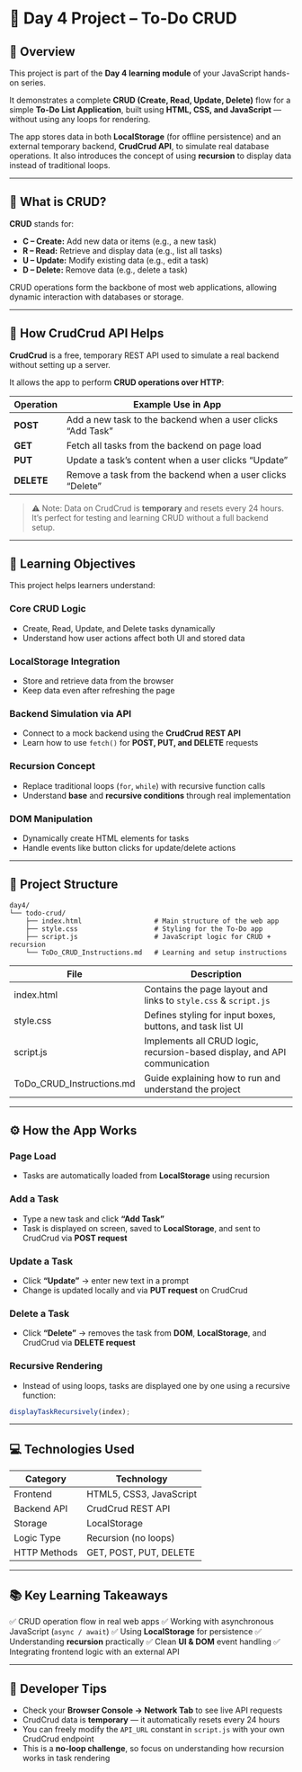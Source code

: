 # 📝 Day 4 Project – To-Do CRUD

## 🧩 Overview

This project is part of the **Day 4 learning module** of your JavaScript hands-on series.

It demonstrates a complete **CRUD (Create, Read, Update, Delete)** flow for a simple **To-Do List Application**, built using **HTML, CSS, and JavaScript** — without using any loops for rendering.

The app stores data in both **LocalStorage** (for offline persistence) and an external temporary backend, **CrudCrud API**, to simulate real database operations.
It also introduces the concept of using **recursion** to display data instead of traditional loops.

---

## 🧠 What is CRUD?

**CRUD** stands for:

* **C – Create:** Add new data or items (e.g., a new task)
* **R – Read:** Retrieve and display data (e.g., list all tasks)
* **U – Update:** Modify existing data (e.g., edit a task)
* **D – Delete:** Remove data (e.g., delete a task)

CRUD operations form the backbone of most web applications, allowing dynamic interaction with databases or storage.

---

## 🧠 How CrudCrud API Helps

**CrudCrud** is a free, temporary REST API used to simulate a real backend without setting up a server.

It allows the app to perform **CRUD operations over HTTP**:

| Operation  | Example Use in App                                          |
| ---------- | ----------------------------------------------------------- |
| **POST**   | Add a new task to the backend when a user clicks “Add Task” |
| **GET**    | Fetch all tasks from the backend on page load               |
| **PUT**    | Update a task’s content when a user clicks “Update”         |
| **DELETE** | Remove a task from the backend when a user clicks “Delete”  |

> ⚠️ Note: Data on CrudCrud is **temporary** and resets every 24 hours. It’s perfect for testing and learning CRUD without a full backend setup.

---

## 🧠 Learning Objectives

This project helps learners understand:

### Core CRUD Logic

* Create, Read, Update, and Delete tasks dynamically
* Understand how user actions affect both UI and stored data

### LocalStorage Integration

* Store and retrieve data from the browser
* Keep data even after refreshing the page

### Backend Simulation via API

* Connect to a mock backend using the **CrudCrud REST API**
* Learn how to use `fetch()` for **POST, PUT, and DELETE** requests

### Recursion Concept

* Replace traditional loops (`for`, `while`) with recursive function calls
* Understand **base** and **recursive conditions** through real implementation

### DOM Manipulation

* Dynamically create HTML elements for tasks
* Handle events like button clicks for update/delete actions

---

## 🧱 Project Structure

```
day4/
└── todo-crud/
    ├── index.html                  # Main structure of the web app
    ├── style.css                   # Styling for the To-Do app
    ├── script.js                   # JavaScript logic for CRUD + recursion
    └── ToDo_CRUD_Instructions.md   # Learning and setup instructions
```

| File                      | Description                                                               |
| ------------------------- | ------------------------------------------------------------------------- |
| index.html                | Contains the page layout and links to `style.css` & `script.js`           |
| style.css                 | Defines styling for input boxes, buttons, and task list UI                |
| script.js                 | Implements all CRUD logic, recursion-based display, and API communication |
| ToDo_CRUD_Instructions.md | Guide explaining how to run and understand the project                    |

---

## ⚙️ How the App Works

### Page Load

* Tasks are automatically loaded from **LocalStorage** using recursion

### Add a Task

* Type a new task and click **“Add Task”**
* Task is displayed on screen, saved to **LocalStorage**, and sent to CrudCrud via **POST request**

### Update a Task

* Click **“Update”** → enter new text in a prompt
* Change is updated locally and via **PUT request** on CrudCrud

### Delete a Task

* Click **“Delete”** → removes the task from **DOM**, **LocalStorage**, and CrudCrud via **DELETE request**

### Recursive Rendering

* Instead of using loops, tasks are displayed one by one using a recursive function:

```javascript
displayTaskRecursively(index);
```

---

## 💻 Technologies Used

| Category     | Technology                        |
| ------------ | --------------------------------- |
| Frontend     | HTML5, CSS3, JavaScript           |
| Backend API  | CrudCrud REST API                 |
| Storage      | LocalStorage                      |
| Logic Type   | Recursion (no loops)              |
| HTTP Methods | GET, POST, PUT, DELETE            |

---

## 📚 Key Learning Takeaways

✅ CRUD operation flow in real web apps
✅ Working with asynchronous JavaScript (`async / await`)
✅ Using **LocalStorage** for persistence
✅ Understanding **recursion** practically
✅ Clean **UI & DOM** event handling
✅ Integrating frontend logic with an external API

---

## 🧰 Developer Tips

* Check your **Browser Console → Network Tab** to see live API requests
* CrudCrud data is **temporary** — it automatically resets every 24 hours
* You can freely modify the `API_URL` constant in `script.js` with your own CrudCrud endpoint
* This is a **no-loop challenge**, so focus on understanding how recursion works in task rendering

